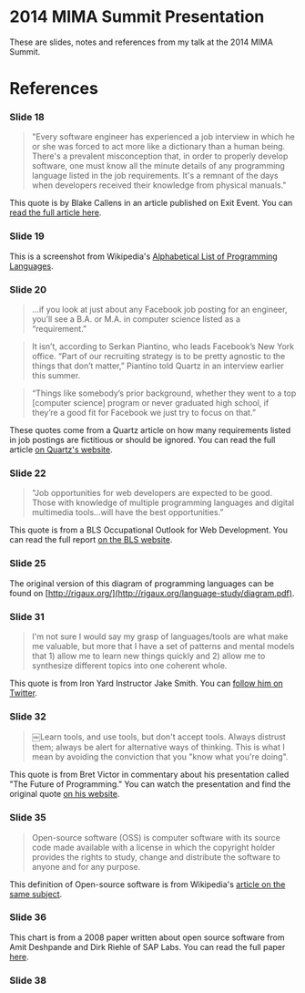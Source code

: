 2014 MIMA Summit Presentation
=============================

These are slides, notes and references from my talk at the 2014 MIMA Summit. 

# References

### Slide 18

> "Every software engineer has experienced a job interview in which he or she was forced to act more like a dictionary than a human being. There's a prevalent misconception that, in order to properly develop software, one must know all the minute details of any programming language listed in the job requirements. It's a remnant of the days when developers received their knowledge from physical manuals."

This quote is by Blake Callens in an article published on Exit Event. You can [read the full article here](http://exitevent.com/article/software-talent-isnt-that-hard-to-find-14825).

### Slide 19

This is a screenshot from Wikipedia's [Alphabetical List of Programming Languages](http://en.wikipedia.org/wiki/List_of_programming_languages).

### Slide 20

> ...if you look at just about any Facebook job posting for an engineer, you’ll see a B.A. or M.A. in computer science listed as a “requirement.”

> It isn’t, according to Serkan Piantino, who leads Facebook’s New York office.
“Part of our recruiting strategy is to be pretty agnostic to the things that don’t matter,” Piantino told Quartz in an interview earlier this summer. 

> “Things like somebody’s prior background, whether they went to a top [computer science] program or never graduated high school, if they’re a good fit for Facebook we just try to focus on that.”

These quotes come from a Quartz article on how many requirements listed in job postings are fictitious or should be ignored. You can read the full article [on Quartz's website](http://qz.com/255565/job-requirements-are-mostly-fiction-and-you-should-ignore-them/). 

### Slide 22

> "Job opportunities for web developers are expected to be good. Those with knowledge of multiple programming languages and digital multimedia tools...will have the best opportunities.”

This quote is from a BLS Occupational Outlook for Web Development. You can read the full report [on the BLS website](http://www.bls.gov/ooh/computer-and-information-technology/web-developers.htm#tab-6).

### Slide 25

The original version of this diagram of programming languages can be found on [http://rigaux.org/](http://rigaux.org/language-study/diagram.pdf).

### Slide 31

> I'm not sure I would say my grasp of languages/tools are what make me valuable, but more that I have a set of patterns and mental models that 1) allow me to learn new things quickly and 2) allow me to synthesize different topics into one coherent whole.

This quote is from Iron Yard Instructor Jake Smith. You can [follow him on Twitter](https://twitter.com/jacobthemyth).

### Slide 32

> ￼Learn tools, and use tools, but don't accept tools. Always distrust them; always be alert for alternative ways of thinking. This is what I mean by avoiding the conviction that you "know what you're doing".

This quote is from Bret Victor in commentary about his presentation called "The Future of Programming." You can watch the presentation and find the original quote [on his website](http://worrydream.com/dbx/).

### Slide 35

> Open-source software (OSS) is computer software with its source code made available with a license in which the copyright holder provides the rights to study, change and distribute the software to anyone and for any purpose.

This definition of Open-source software is from Wikipedia's [article on the same subject](https://en.wikipedia.org/wiki/Open-source_software). 

### Slide 36

This chart is from a 2008 paper written about open source software from Amit Deshpande and Dirk Riehle of SAP Labs. You can read the full paper [here](http://dirkriehle.com/publications/2008-2/the-total-growth-of-open-source/).

### Slide 38